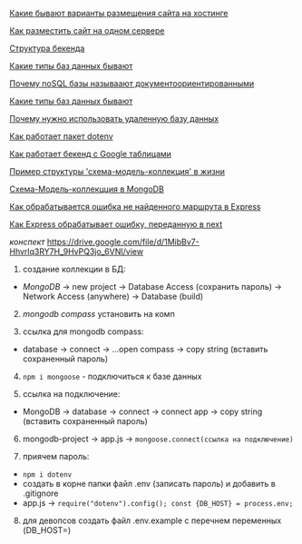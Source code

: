 [Какие бывают варианты размещения сайта на хостинге](./slides/deploy-variants.jpg)

[Как разместить сайт на одном сервере](./slides/variants-deploy-all-in-one.jpg)

[Структура бекенда](./slides/backend-structure.jpg)

[Какие типы баз данных бывают](./slides/database-types.jpg)

[Почему noSQL базы называают документоориентированными](./slides/documents-database-schema.jpg)

[Какие типы баз данных бывают](./slides/database-types.jpg)

[Почему нужно использовать удаленную базу данных](./slides/remote-database.jpg)

[Как работает пакет dotenv](./slides/dotenv-work-schema.jpg)

[Как работает бекенд с Google таблицами](./slides/woork-with-google-sheets.jpg)

[Пример структуры 'схема-модель-коллекция' в жизни](./slides/schema-model-example.jpg)

[Схема-Модель-коллекцция в MongoDB](./slides/schema-model-collection.jpg)

[Как обрабатывается ошибка не найденного маршрута в Express](./slides/express-middleware-not-found-shema.jpg)

[Как Express обрабатывает ошибку, переданную в next](./slides/express-error-handler.jpg)

_конспект_ https://drive.google.com/file/d/1MibBv7-Hhvrlq3RY7H_9HvPQ3jo_6VNI/view

1. создание коллекции в БД:
- _MongoDB_ -> new project -> Database Access (сохранить пароль) -> Network Access (anywhere) -> Database (build)

2. _mongodb compass_ установить на комп

3. ссылка для mongodb compass:
- database -> connect -> ...open compass -> copy string (вставить сохраненный пароль)

4. `npm i mongoose` - подключиться к базе данных

5. ссылка на подключение:
- MongoDB -> database -> connect -> connect app -> copy string (вставить сохраненный пароль)

6. mongodb-project -> app.js -> `mongoose.connect(ссылка на подключение)`

7. приячем пароль:
 - `npm i dotenv`
 - создать в корне папки файл .env (записать пароль) и добавить в .gitignore
 - app.js -> `require("dotenv").config(); const {DB_HOST} = process.env;`

8. для девопсов создать файл .env.example с перечнем переменных (DB_HOST=)
